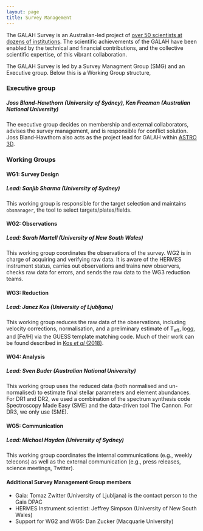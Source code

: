 ```yaml
---
layout: page
title: Survey Management
---
```


The GALAH Survey is an Australian-led project of [over 50 scientists at dozens of institutions](/survey/people). The scientific achievements of the GALAH have been enabled by the technical and financial contributions, and the collective scientific expertise, of this vibrant collaboration.

The GALAH Survey is led by a Survey Managment Group (SMG) and an Executive group. Below this is a Working Group structure,

### Executive group

##### **Joss Bland-Hawthorn (University of Sydney), Ken Freeman (Australian National University)**

The executive group decides on membership and external collaborators, advises the survey management, and is responsible for conflict solution. Joss Bland-Hawthorn also acts as the project lead for GALAH within [ASTRO 3D](https://astro3d.org.au/galah-project/).

### Working Groups
#### WG1: Survey Design
##### **Lead: Sanjib Sharma (University of Sydney)**

This working group is responsible for the target selection and maintains `obsmanager`, the tool to select targets/plates/fields.

#### WG2: Observations
##### **Lead: Sarah Martell (University of New South Wales)**

This working group coordinates the observations of the survey. WG2 is in charge of acquiring and verifying raw data. It is aware of the HERMES instrument status, carries out observations and trains new observers, checks raw data for errors, and sends the raw data to the WG3 reduction teams.

#### WG3: Reduction
##### **Lead: Janez Kos (University of Ljubljana)**

This working group reduces the raw data of the observations, including velocity corrections, normalisation, and a preliminary estimate of T<sub>eff</sub>, log*g*, and [Fe/H] via the GUESS template matching code. Much of their work can be found described in [Kos *et al* (2018)](https://doi.org/10.1093/mnras/stw2064).

#### WG4: Analysis
##### **Lead: Sven Buder (Australian National University)**

This working group uses the reduced data (both normalised and un-normalised) to estimate final stellar parameters and element abundances. For DR1 and DR2, we used a combination of the spectrum synthesis code Spectroscopy Made Easy (SME) and the data-driven tool The Cannon. For DR3, we only use (SME).

#### WG5: Communication
##### **Lead: Michael Hayden (University of Sydney)**

This working group coordinates the internal communications (e.g., weekly telecons) as well as the external communication (e.g., press releases, science meetings, Twitter).

#### Additional Survey Management Group members
* Gaia: Tomaz Zwitter (University of Ljubljana) is the contact person to the Gaia DPAC
* HERMES Instrument scientist: Jeffrey Simpson (University of New South Wales)
* Support for WG2 and WG5: Dan Zucker (Macquarie University)
